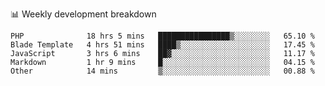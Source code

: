 📊 Weekly development breakdown
<!--START_SECTION:waka-->

```text
PHP              18 hrs 5 mins   ████████████████▒░░░░░░░░   65.10 %
Blade Template   4 hrs 51 mins   ████▒░░░░░░░░░░░░░░░░░░░░   17.45 %
JavaScript       3 hrs 6 mins    ██▓░░░░░░░░░░░░░░░░░░░░░░   11.17 %
Markdown         1 hr 9 mins     █░░░░░░░░░░░░░░░░░░░░░░░░   04.15 %
Other            14 mins         ▒░░░░░░░░░░░░░░░░░░░░░░░░   00.88 %
```

<!--END_SECTION:waka-->
